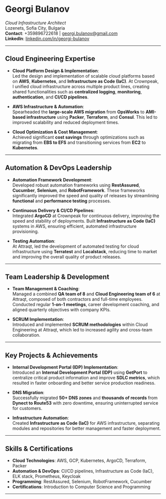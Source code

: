 # **Georgi Bulanov**  
*Cloud Infrastructure Architect*  
Lozenets, Sofia City, Bulgaria  
**Contact**: +359896722618 | georgi.bulanov@gmail.com  
**LinkedIn**: [linkedin.com/in/georgi-bulanov](https://www.linkedin.com/in/georgi-bulanov)

---

## **Cloud Engineering Expertise**

- **Cloud Platform Design & Implementation**:  
  Led the design and implementation of scalable cloud platforms based on **AWS**, **Kubernetes**, and **Infrastructure as Code (IaC)**. At Crownpeak, I unified cloud infrastructure across multiple product lines, creating shared functionalities such as **centralized logging**, **monitoring**, **authentication**, and **CI/CD pipelines**.
  
- **AWS Infrastructure & Automation**:  
  Spearheaded the **large-scale AWS migration** from **OpsWorks** to **AMI-based infrastructure** using **Packer**, **Terraform**, and **Consul**. This led to improved scalability and reduced deployment times.

- **Cloud Optimization & Cost Management**:  
  Achieved significant **cost savings** through optimizations such as migrating from **EBS to EFS** and transitioning services from **EC2** to **Kubernetes**.

---

## **Automation & DevOps Leadership**

- **Automation Framework Development**:  
  Developed robust automation frameworks using **RestAssured**, **Cucumber**, **Selenium**, and **RobotFramework**. These frameworks significantly improved the speed and quality of releases by streamlining **functional** and **performance testing** processes.

- **Continuous Delivery & CI/CD Pipelines**:  
  Integrated **ArgoCD** at Crownpeak for continuous delivery, improving the speed and stability of deployments. Built **Infrastructure as Code (IaC)** systems in AWS, ensuring efficient, automated infrastructure provisioning.

- **Testing Automation**:  
  At Attraqt, led the development of automated testing for cloud infrastructure using **Terratest** and **Localstack**, reducing time to market and improving the overall quality of product releases.

---

## **Team Leadership & Development**

- **Team Management & Coaching**:  
  Managed a combined **QA team of 8** and **Cloud Engineering team of 6** at Attraqt, composed of both contractors and full-time employees. Conducted regular **1-on-1 meetings**, career development coaching, and aligned quarterly objectives with company KPIs.
  
- **SCRUM Implementation**:  
  Introduced and implemented **SCRUM methodologies** within Cloud Engineering at Attraqt, which led to increased agility and cross-team collaboration.

---

## **Key Projects & Achievements**

- **Internal Development Portal (IDP) Implementation**:  
  Introduced an **Internal Development Portal (IDP)** using **GetPort** to centralize critical product information and improve **SDLC metrics**, which resulted in faster onboarding and better service production readiness.

- **DNS Migration**:  
  Successfully migrated **50+ DNS zones** and **thousands of records** from **Dynect to Route53** with zero downtime, ensuring uninterrupted service for customers.

- **Infrastructure Automation**:  
  Created **Infrastructure as Code (IaC)** for AWS infrastructure, separating modules and repositories for better management and faster deployment.

---

## **Skills & Certifications**

- **Cloud Technologies**: AWS, GCP, Kubernetes, ArgoCD, Terraform, Packer  
- **Automation & DevOps**: CI/CD pipelines, Infrastructure as Code (IaC), ELK stack, Prometheus, Keycloak  
- **Programming**: RestAssured, Selenium, RobotFramework, Cucumber  
- **Certifications**: Introduction to Computer Science and Programming

---
